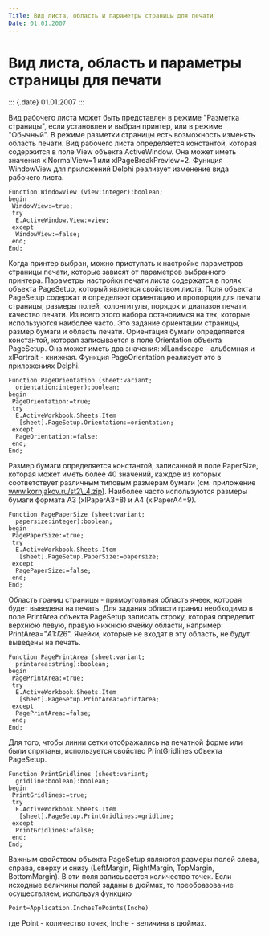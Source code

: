 ```yaml
---
Title: Вид листа, область и параметры страницы для печати
Date: 01.01.2007
---
```



Вид листа, область и параметры страницы для печати
==================================================

::: {.date}
01.01.2007
:::


Вид рабочего листа может быть представлен в режиме \"Разметка
страницы\", если установлен и выбран принтер, или в режиме \"Обычный\".
В режиме разметки страницы есть возможность изменять область печати. Вид
рабочего листа определяется константой, которая содержится в поле View
объекта ActiveWindow. Она может иметь значения xlNormalView=1 или
xlPageBreakPreview=2. Функция WindowView для приложений Delphi реализует
изменение вида рабочего листа.

    Function WindowView (view:integer):boolean;
    begin
     WindowView:=true;
     try
      E.ActiveWindow.View:=view;
     except
      WindowView:=false;
     end;
    End;

 

Когда принтер выбран, можно приступать к настройке параметров страницы
печати, которые зависят от параметров выбранного принтера. Параметры
настройки печати листа содержатся в полях объекта PageSetup, который
является свойством листа. Поля объекта PageSetup содержат и определяют
ориентацию и пропорции для печати страницы, размеры полей, колонтитулы,
порядок и диапазон печати, качество печати. Из всего этого набора
остановимся на тех, которые используются наиболее часто. Это задание
ориентации страницы, размер бумаги и область печати. Ориентация бумаги
определяется константой, которая записывается в поле Orientation объекта
PageSetup. Она может иметь два значения: xlLandscape - альбомная и
xlPortrait - книжная. Функция PageOrientation реализует это в
приложениях Delphi.

    Function PageOrientation (sheet:variant;
      orientation:integer):boolean;
    begin
     PageOrientation:=true;
     try
      E.ActiveWorkbook.Sheets.Item
       [sheet].PageSetup.Orientation:=orientation;
     except
      PageOrientation:=false;
     end;
    End;

Размер бумаги определяется константой, записанной в поле PaperSize,
которая может иметь более 40 значений, каждое из которых соответствует
различным типовым размерам бумаги (см. приложение
www.kornjakov.ru/st2\_4.zip). Наиболее часто используются размеры бумаги
формата A3 (xlPaperA3=8) и A4 (xlPaperA4=9).

    Function PagePaperSize (sheet:variant;
      papersize:integer):boolean;
    begin
     PagePaperSize:=true;
     try
      E.ActiveWorkbook.Sheets.Item
       [sheet].PageSetup.PaperSize:=papersize;
     except
      PagePaperSize:=false;
     end;
    End;

 

Область границ страницы - прямоугольная область ячеек, которая будет
выведена на печать. Для задания области границ необходимо в поле
PrintArea объекта PageSetup записать строку, которая определит верхнюю
левую, правую нижнюю ячейку области, например:
PrintArea=\"$A$1:$I$26\". Ячейки, которые не входят в эту область,
не будут выведены на печать.

    Function PagePrintArea (sheet:variant;
      printarea:string):boolean;
    begin
     PagePrintArea:=true;
     try
      E.ActiveWorkbook.Sheets.Item
       [sheet].PageSetup.PrintArea:=printarea;
     except
      PagePrintArea:=false;
     end;
    End;

 

Для того, чтобы линии сетки отображались на печатной форме или были
спрятаны, используется свойство PrintGridlines объекта PageSetup.

    Function PrintGridlines (sheet:variant;
      gridline:boolean):boolean;
    begin
     PrintGridlines:=true;
     try
      E.ActiveWorkbook.Sheets.Item
       [sheet].PageSetup.PrintGridlines:=gridline;
     except
      PrintGridlines:=false;
     end;
    End;

 

Важным свойством объекта PageSetup являются размеры полей слева, справа,
сверху и снизу (LeftMargin, RightMargin, TopMargin, BottomMargin). В эти
поля записывается количество точек. Если исходные величины полей заданы
в дюймах, то преобразование осуществляем, используя функцию

    Point=Application.InchesToPoints(Inche)

где Point - количество точек, Inche - величина в дюймах.

